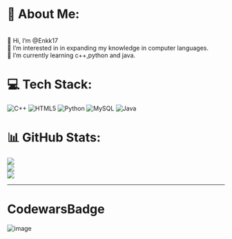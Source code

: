 # 💫 About Me:
<br>    👋 Hi, I’m @Enkk17<br>    👀 I’m interested in in expanding my knowledge in computer languages.<br>    🌱 I’m currently learning c++,python and java.<br>


# 💻 Tech Stack:
![C++](https://img.shields.io/badge/c++-%2300599C.svg?style=for-the-badge&logo=c%2B%2B&logoColor=white) ![HTML5](https://img.shields.io/badge/html5-%23E34F26.svg?style=for-the-badge&logo=html5&logoColor=white) ![Python](https://img.shields.io/badge/python-3670A0?style=for-the-badge&logo=python&logoColor=ffdd54) ![MySQL](https://img.shields.io/badge/mysql-%2300f.svg?style=for-the-badge&logo=mysql&logoColor=white)
![Java](https://img.shields.io/badge/java-%23ED8B00.svg?style=for-the-badge&logo=java&logoColor=white)
# 📊 GitHub Stats:
![](https://github-readme-stats.vercel.app/api?username=Enkk17&theme=tokyonight&hide_border=false&include_all_commits=false&count_private=false)<br/>
![](https://github-readme-streak-stats.herokuapp.com/?user=Enkk17&theme=tokyonight&hide_border=false)<br/>
![](https://github-readme-stats.vercel.app/api/top-langs/?username=Enkk17&theme=tokyonight&hide_border=false&include_all_commits=false&count_private=false&layout=compact)

---
# CodewarsBadge

![image](https://www.codewars.com/users/Enkk17/badges/large)
